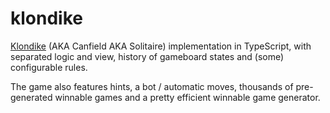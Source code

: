 # klondike

[Klondike](https://en.wikipedia.org/wiki/Klondike_solitaire) (AKA Canfield AKA Solitaire) implementation in
TypeScript, with separated logic and view, history of gameboard states and (some) configurable rules.

The game also features hints, a bot / automatic moves, thousands of pre-generated winnable games and a pretty efficient
winnable game generator.
